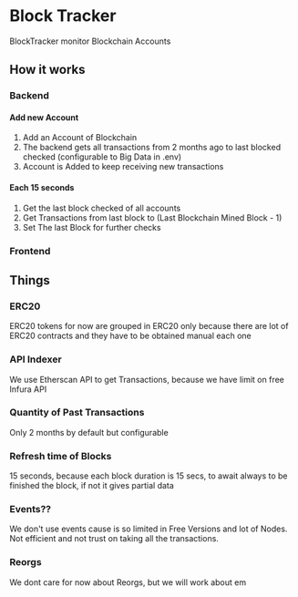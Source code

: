 # Block Tracker

BlockTracker monitor Blockchain Accounts

## How it works

### Backend

#### Add new Account

1. Add an Account of Blockchain
2. The backend gets all transactions from 2 months ago to last blocked checked (configurable to Big Data in .env)
3. Account is Added to keep receiving new transactions

#### Each 15 seconds

1. Get the last block checked of all accounts
2. Get Transactions from last block to (Last Blockchain Mined Block - 1) 
3. Set The last Block for further checks

### Frontend


## Things

### ERC20 

ERC20 tokens for now are grouped in ERC20 only because there are lot of ERC20 contracts and they have to be obtained manual each one

### API Indexer

We use Etherscan API to get Transactions, because we have limit on free Infura API

### Quantity of Past Transactions

Only 2 months by default but configurable

### Refresh time of Blocks

15 seconds, because each block duration is 15 secs, to await always to be finished the block, if not it gives partial data

### Events??

We don't use events cause is so limited in Free Versions and lot of Nodes. Not efficient and not trust on taking all the transactions.

### Reorgs

We dont care for now about Reorgs, but we will work about em